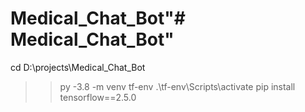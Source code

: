 # Medical_Chat_Bot"# Medical_Chat_Bot" 

cd D:\projects\Medical_Chat_Bot
>> py -3.8 -m venv tf-env
>> .\tf-env\Scripts\activate
>> pip install tensorflow==2.5.0 